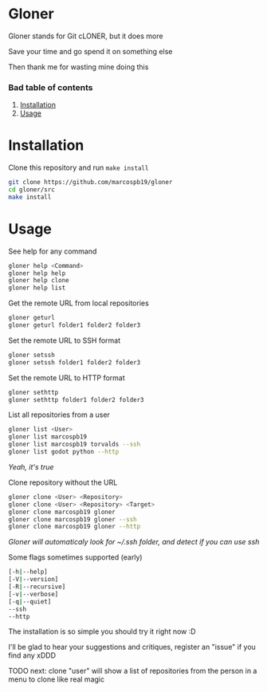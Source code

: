 # Gloner

Gloner stands for Git cLONER, but it does more

Save your time and go spend it on something else

Then thank me for wasting mine doing this

### Bad table of contents

1. [Installation](https://github.com/marcospb19/gloner#installation)
2. [Usage](https://github.com/marcospb19/gloner#usage)

# Installation

Clone this repository and run `make install`
```sh
git clone https://github.com/marcospb19/gloner
cd gloner/src
make install
```

# Usage

See help for any command
```sh
gloner help <Command>
gloner help help
gloner help clone
gloner help list
```

Get the remote URL from local repositories
```sh
gloner geturl
gloner geturl folder1 folder2 folder3
```

Set the remote URL to SSH format
```sh
gloner setssh
gloner setssh folder1 folder2 folder3
```

Set the remote URL to HTTP format
```sh
gloner sethttp
gloner sethttp folder1 folder2 folder3
```

List all repositories from a user
```sh
gloner list <User>
gloner list marcospb19
gloner list marcospb19 torvalds --ssh
gloner list godot python --http
```
_Yeah, it's true_

Clone repository without the URL
```sh
gloner clone <User> <Repository>
gloner clone <User> <Repository> <Target>
gloner clone marcospb19 gloner
gloner clone marcospb19 gloner --ssh
gloner clone marcospb19 gloner --http
```
_Gloner will automaticaly look for ~/.ssh folder, and detect if you can use ssh_

Some flags sometimes supported (early)
```sh
[-h|--help]
[-V|--version]
[-R|--recursive]
[-v|--verbose]
[-q|--quiet]
--ssh
--http
```

The installation is so simple you should try it right now :D

I'll be glad to hear your suggestions and critiques, register an "issue" if you
find any xDDD

TODO next: clone "user" will show a list of repositories from the person in a menu
to clone like real magic
